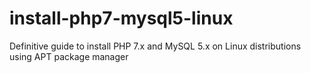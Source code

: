 # install-php7-mysql5-linux
Definitive guide to install PHP 7.x and MySQL 5.x on Linux distributions using APT package manager
